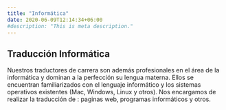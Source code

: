 ```yaml
---
title: "Informática"
date: 2020-06-09T12:14:34+06:00
#description: "This is meta description."
---
```


## Traducción Informática

Nuestros traductores de carrera son además profesionales en el área de la informática y    dominan a la perfección su lengua materna. Ellos se encuentran familiarizados con el lenguaje informático y los sistemas operativos existentes (Mac, Windows, Linux y otros). Nos encargamos de realizar la traducción de : paginas web, programas informáticos y otros.
